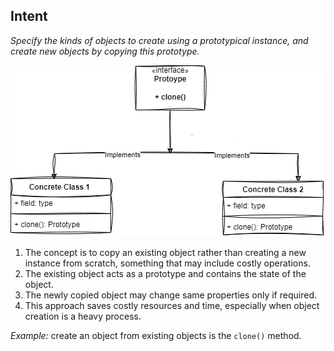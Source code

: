 **Intent**
----------
*Specify the kinds of objects to create using a prototypical instance, and create new
objects by copying this prototype.*


![prototype.png](prototype.png)

1. The concept is to copy an existing object rather than creating a new instance from scratch,
   something that may include costly operations.
2. The existing object acts as a prototype and contains the state of the object.
3. The newly copied object may change same properties only if required.
4. This approach saves costly resources and time, especially when object creation is a heavy process.

_Example:_ create an object from existing objects is the `clone()` method.